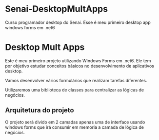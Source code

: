 # Senai-DesktopMultApps
Curso programador desktop do Senai. Esse é meu primeiro desktop app windows forms em .net6

# Desktop Mult Apps
Este é meu primeiro projeto utilizando Windows Forms em .net6. Ele tem por objetivo estudar conceitos básicos no desenvolvimento de aplicativos desktop.

Vamos desenvolver vários formulários que realizam tarefas diferentes.

Utilizaremos uma biblioteca de classes para centralizar as lógicas de negócios.


## Arquitetura do projeto
O projeto será divido em 2 camadas apenas uma de interface usando windows forms que irá consumir em memoria a camada de lógica de negócios.
